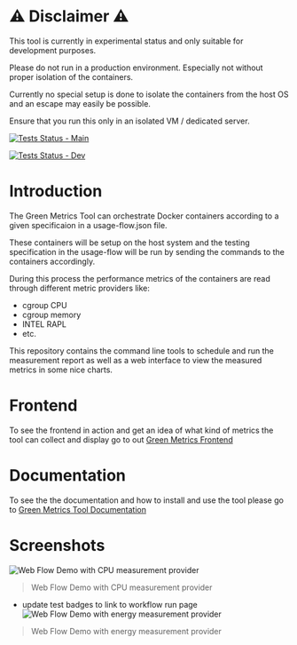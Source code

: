 # ⚠️ Disclaimer ⚠️

This tool is currently in experimental status and only suitable for development purposes. 

Please do not run in a production environment. Especially not without proper isolation of the containers.

Currently no special setup is done to isolate the containers from the host OS and an escape may easily be possible.

Ensure that you run this only in an isolated VM / dedicated server.

[![Tests Status - Main](https://github.com/green-coding-berlin/green-metrics-tool/actions/workflows/tests-vm-main.yml/badge.svg)](https://github.com/green-coding-berlin/green-metrics-tool/actions/workflows/tests-vm-main.yml)

[![Tests Status - Dev](https://github.com/green-coding-berlin/green-metrics-tool/actions/workflows/tests-vm-dev.yml/badge.svg)](https://github.com/green-coding-berlin/green-metrics-tool/actions/workflows/tests-vm-dev.yml)


# Introduction

The Green Metrics Tool can orchestrate Docker containers according to a given specificaion in a usage-flow.json file.

These containers will be setup on the host system and the testing specification in the usage-flow will be
run by sending the commands to the containers accordingly.

During this process the performance metrics of the containers are read through different metric providers like:
- cgroup CPU
- cgroup memory
- INTEL RAPL
- etc.

This repository contains the command line tools to schedule and run the measurement report
as well as a web interface to view the measured metrics in some nice charts.

# Frontend  
To see the frontend in action and get an idea of what kind of metrics the tool can collect and display go to out [Green Metrics Frontend](https://metrics.green-coding.org)


# Documentation

To see the the documentation and how to install and use the tool please go to [Green Metrics Tool Documentation](https://docs.green-coding.org)

# Screenshots

![Web Flow Demo with CPU measurement provider](images/cpu-image-webflow.png "Web Charts demo with docker stats provider instead of energy")
> Web Flow Demo with CPU measurement provider
> 
- update test badges to link to workflow run page
![Web Flow Demo with energy measurement provider](images/energy-image-webflow.png "Web Charts demo with docker stats provider instead of energy")
> Web Flow Demo with energy measurement provider
> 

